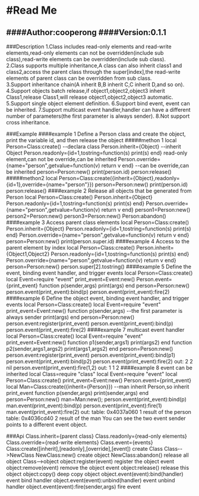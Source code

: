 #Read Me
========
####Author:cooperong
####Version:0.1.1
-----------------
###Description
1.Class includes  read-only elements and read-write elements,read-only elements can not be overridden(include sub class),read-write elements can be overridden(include sub class).<br>
2.Class supports multiple inheritance,A class can also inherit class1 and class2,access the parent class through the super[index],the read-write elements of parent class can be overridden from  sub class.<br>
3.Support inheritance chain(A inherit B,B inherit C,C inherit D,and so on).
4.Support objects batch release,if object1,object2,object3 inherit Class1,release Class1,will release object1,object2,object3 automatic.
5.Support single object element definition.
6.Support bind event, event can be inherited.
7.Support multicast event handler,handler can have a different number of parameters(the first parameter is always sender).
8.Not support cross inheritance.

###Example
####example 1
Define a Person class and create the object, print the variable id, and then release the object
#####methon 1
local Person=Class:create()    --declara class
Person.inherit={Object}     --inherit Object
Person.readonly={id=1,tostring=function(s) print(s) end}      read-only element,can not be override,can be inherited
Person.override={name="person",getvalue=function(v) return v end}   --can be override,can be inherited
person=Person:new()
print(person.id)
person:release()
#####methon2
local Person=Class:create({inherit={Object},readonly={id=1},override={name="person"}})
person=Person:new()
print(person.id)
person:release()
####example 2
Release all objects that be generated from Person
local Person=Class:create()
Person.inherit={Object}
Person.readonly={id=1,tostring=function(s) print(s) end}
Person.override={name="person",getvalue=function(v) return v end}
person1=Person:new()
person2=Person:new()
person3=Person:new()
Person:abandon()
####example 3
Access parent class elements
local Person=Class:create()
Person.inherit={Object}
Person.readonly={id=1,tostring=function(s) print(s) end}
Person.override={name="person",getvalue=function(v) return v end}
person=Person:new()
print(person.super.id) 
####example 4
Access to the parent element by index
local Person=Class:create()
Person.inherit={Object1,Object2}
Person.readonly={id=1,tostring=function(s) print(s) end}
Person.override={name="person",getvalue=function(v) return v end}
person=Person:new()
person.super[2].tostring()
####example 5
Define the event, binding event handler, and trigger events
local Person=Class:create()
local Event=require "event"
print_event=Event:new()
Person.event={print_event}
function p(sender,args) 
    print(args) 
end
person=Person:new()
person.event(print_event):bind(p)
person.event(print_event):fire(2)
####example 6
Define the object event, binding event handler, and trigger events
local Person=Class:create()
local Event=require "event"
print_event=Event:new()
function p(sender,args) --the first parameter is always sender
    print(args) 
end
person=Person:new()
person.event:register(print_event)
person.event(print_event):bind(p)
person.event(print_event):fire(2)
####example 7
multicast event handler
local Person=Class:create()
local Event=require "event"
print_event=Event:new()
function p1(sender,args1) 
    print(args2) 
end
function p2(sender,args1,args2) 
    print(args1,args2) 
end
person=Person:new()
person.event:register(print_event)
person.event(print_event):bind(p1)
person.event(print_event):bind(p2)
person.event(print_event):fire(2)
out:
2
2	nil
person.event(print_event):fire(1,2)
out:
1
1	2
####example 8
event can be inherited
local Class=require "class"
local Event=require "event"
local Person=Class:create()
print_event=Event:new()
Person.event={print_event}
local Man=Class:create({inherit={Person}})	--man inherit Person,so inherit print_event
function p(sender,args) 
    print(sender,args) 
end
person=Person:new()
man=Man:new();
person.event(print_event):bind(p)
man.event(print_event):bind(p)
person.event(print_event):fire(1)
man.event(print_event):fire(2)
out:
table: 0x4037a060	1	result of the person
table: 0x4036cd40	2	result of the man
You can see the two event sender points to a different event object.

###Api
Class.inherit={parent class}
Class.readonly={read-only elements}
Class.override={read-write elements}
Class.event={events} 
Class:create([inherit],[readonly],[override],[event])	create Class
Class-->NewClass
NewClass:new()	create object
NewClass:abandon()	release all object
Class-->object
object:register(event)	register the object event
object:remove(event)	remove the object event
object:release()	release this object
object:copy()	deep copy object
object.event(event):bind(handler)	event bind handler
object.event(event):unbind(handler)	event unbind handler
object.event(event):fire(sender,args)	fire event
